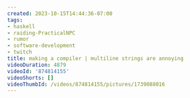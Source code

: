```yaml
---
created: 2023-10-15T14:44:36-07:00
tags:
- haskell
- raiding-PracticalNPC
- rumor
- software-development
- twitch
title: making a compiler | multiline strings are annoying
videoDuration: 4879
videoId: '874814155'
videoShorts: []
videoThumbId: /videos/874814155/pictures/1739088016
---
```

